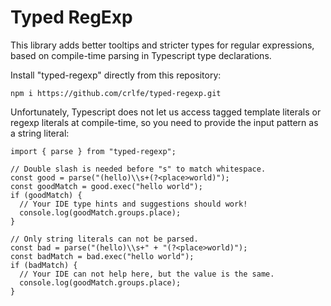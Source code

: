 # Typed RegExp

This library adds better tooltips and stricter types for regular expressions,
based on compile-time parsing in Typescript type declarations.

Install "typed-regexp" directly from this repository:

    npm i https://github.com/crlfe/typed-regexp.git

Unfortunately, Typescript does not let us access tagged template literals or
regexp literals at compile-time, so you need to provide the input pattern as
a string literal:

    import { parse } from "typed-regexp";

    // Double slash is needed before "s" to match whitespace.
    const good = parse("(hello)\\s+(?<place>world)");
    const goodMatch = good.exec("hello world");
    if (goodMatch) {
      // Your IDE type hints and suggestions should work!
      console.log(goodMatch.groups.place);
    }

    // Only string literals can not be parsed.
    const bad = parse("(hello)\\s+" + "(?<place>world)");
    const badMatch = bad.exec("hello world");
    if (badMatch) {
      // Your IDE can not help here, but the value is the same.
      console.log(goodMatch.groups.place);
    }

